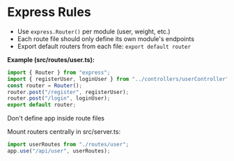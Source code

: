 # Express Rules

- Use `express.Router()` per module (user, weight, etc.)
- Each route file should only define its own module's endpoints
- Export default routers from each file: `export default router`

**Example (src/routes/user.ts):**

```ts
import { Router } from "express";
import { registerUser, loginUser } from "../controllers/userController";
const router = Router();
router.post("/register", registerUser);
router.post("/login", loginUser);
export default router;
```

Don't define app inside route files

Mount routers centrally in src/server.ts:

```ts
import userRoutes from "./routes/user";
app.use("/api/user", userRoutes);
```
